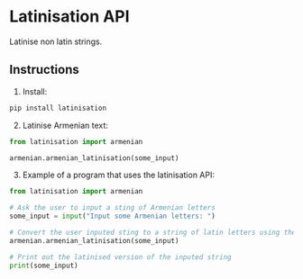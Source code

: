 # Latinisation API

Latinise non latin strings.

## Instructions

1. Install:

```bash
pip install latinisation
```

2. Latinise Armenian text:

```python
from latinisation import armenian

armenian.armenian_latinisation(some_input)
```

3. Example of a program that uses the latinisation API:

```python
from latinisation import armenian

# Ask the user to input a sting of Armenian letters
some_input = input("Input some Armenian letters: ")

# Convert the user inputed sting to a string of latin letters using the API
armenian.armenian_latinisation(some_input)

# Print out the latinised version of the inputed string 
print(some_input)
```